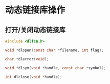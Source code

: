 <!-- toc -->
# 动态链接库操作

## 打开/关闭动态链接库

```c
#include <dlfcn.h>

void *dlopen(const char *filename, int flag);

char *dlerror(void);

void *dlsym(void *handle, const char *symbol);

int dlclose(void *handle);
```
